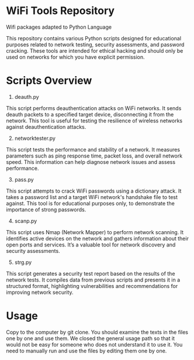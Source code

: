 # WiFi Tools Repository

Wifi packages adapted to Python Language

This repository contains various Python scripts designed for educational purposes related to network testing, security assessments, and password cracking. These tools are intended for ethical hacking and should only be used on networks for which you have explicit permission.

# Scripts Overview

1. deauth.py

This script performs deauthentication attacks on WiFi networks. It sends deauth packets to a specified target device, disconnecting it from the network. This tool is useful for testing the resilience of wireless networks against deauthentication attacks.

2. networktester.py
   
This script tests the performance and stability of a network. It measures parameters such as ping response time, packet loss, and overall network speed. This information can help diagnose network issues and assess performance.

3. pass.py

This script attempts to crack WiFi passwords using a dictionary attack. It takes a password list and a target WiFi network's handshake file to test against. This tool is for educational purposes only, to demonstrate the importance of strong passwords.

4. scanp.py

This script uses Nmap (Network Mapper) to perform network scanning. It identifies active devices on the network and gathers information about their open ports and services. It’s a valuable tool for network discovery and security assessments.

5. strg.py

This script generates a security test report based on the results of the network tests. It compiles data from previous scripts and presents it in a structured format, highlighting vulnerabilities and recommendations for improving network security.

# Usage
Copy to the computer by git clone. You should examine the texts in the files one by one and use them. We closed the general usage path so that it would not be easy for someone who does not understand it to use it. You need to manually run and use the files by editing them one by one.
